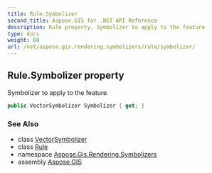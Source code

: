 ```yaml
---
title: Rule.Symbolizer
second_title: Aspose.GIS for .NET API Reference
description: Rule property. Symbolizer to apply to the feature
type: docs
weight: 60
url: /net/aspose.gis.rendering.symbolizers/rule/symbolizer/
---
```

## Rule.Symbolizer property

Symbolizer to apply to the feature.

```csharp
public VectorSymbolizer Symbolizer { get; }
```

### See Also

* class [VectorSymbolizer](../../vectorsymbolizer/)
* class [Rule](../)
* namespace [Aspose.Gis.Rendering.Symbolizers](../../rule/)
* assembly [Aspose.GIS](../../../)


